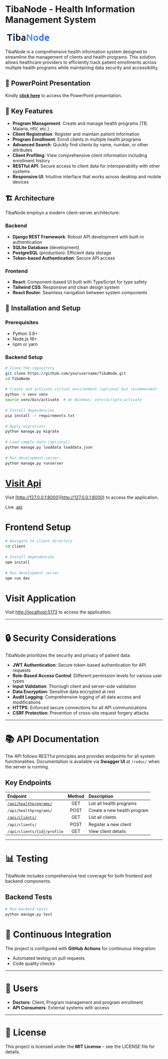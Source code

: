 # TibaNode - Health Information Management System

![TibaNode](./client/public/logo.png)

TibaNode is a comprehensive health information system designed to streamline the management of clients and health programs. This solution allows healthcare providers to efficiently track patient enrollments across multiple health programs while maintaining data security and accessibility.

## 📑 PowerPoint Presentation

Kindly [**click here**](https://docs.google.com/presentation/d/1_-vbxkrFoPHqg_MKgdCa838YFrtQSkCXHyxGk0LXB54/edit?usp=sharing) to access the PowerPoint presentation.


## 🌟 Key Features

- **Program Management**: Create and manage health programs (TB, Malaria, HIV, etc.)
- **Client Registration**: Register and maintain patient information
- **Program Enrollment**: Enroll clients in multiple health programs
- **Advanced Search**: Quickly find clients by name, number, or other attributes
- **Client Profiling**: View comprehensive client information including enrollment history
- **RESTful API**: Secure access to client data for interoperability with other systems
- **Responsive UI**: Intuitive interface that works across desktop and mobile devices

## 🏗️ Architecture

TibaNode employs a modern client-server architecture:

### Backend
- **Django REST Framework**: Robust API development with built-in authentication
- **SQLite Database** (development)
- **PostgreSQL** (production): Efficient data storage
- **Token-based Authentication**: Secure API access

### Frontend
- **React**: Component-based UI built with TypeScript for type safety
- **Tailwind CSS**: Responsive and clean design system
- **React Router**: Seamless navigation between system components

## 🚀 Installation and Setup

### Prerequisites
- Python 3.8+
- Node.js 16+
- npm or yarn

### Backend Setup
```bash
# Clone the repository
git clone https://github.com/yourusername/TibaNode.git
cd TibaNode

# Create and activate virtual environment (optional but recommended)
python -m venv venv
source venv/bin/activate  # On Windows: venv\Scripts\activate

# Install dependencies
pip install -r requirements.txt

# Apply migrations
python manage.py migrate

# Load sample data (optional)
python manage.py loaddata loaddata.json

# Run development server
python manage.py runserver
```

# [Visit Api](https://tibanode.onrender.com/redoc/)

Visit [http://127.0.0.1:8000](http://127.0.0.1:8000) to access the application.

Live .[api](https://tibanode.onrender.com/redoc/)

# Frontend Setup

```bash
# Navigate to client directory
cd client

# Install dependencies
npm install

# Run development server
npm run dev

```

# Visit Application

Visit [http://localhost:5173](http://localhost:5173) to access the application.

---

# 🔒 Security Considerations

TibaNode prioritizes the security and privacy of patient data:

- **JWT Authentication**: Secure token-based authentication for API requests
- **Role-Based Access Control**: Different permission levels for various user types
- **Input Validation**: Thorough client and server-side validation
- **Data Encryption**: Sensitive data encrypted at rest
- **Audit Logging**: Comprehensive logging of all data access and modifications
- **HTTPS**: Enforced secure connections for all API communications
- **CSRF Protection**: Prevention of cross-site request forgery attacks

---

# 📚 API Documentation

The API follows RESTful principles and provides endpoints for all system functionalities.
Documentation is available via **Swagger UI** at `/redoc/` when the server is running.

## Key Endpoints

| Endpoint | Method | Description |
|:---------|:------:|:------------|
| [`/api/healthprograms/`](https://tibanode.onrender.com/api/healthprograms/) | GET | List all health programs |
| `/api/healthprograms/` | POST | Create a new health program |
| [`/api/clients/`](https://tibanode.onrender.com/api/clients) | GET | List all clients |
| `/api/clients/` | POST | Register a new client |
| `/api/clients/{id}/profile` | GET | View client details |

---

# 📊 Testing

TibaNode includes comprehensive test coverage for both frontend and backend components.

## Backend Tests

```bash
# Run backend tests
python manage.py test
```

# 🔄 Continuous Integration

The project is configured with **GitHub Actions** for continuous integration:

- Automated testing on pull requests
- Code quality checks

---

# 👥 Users

- **Doctors**: Client, Program management and program enrollment
- **API Consumers**: External systems with access

---

# 📄 License

This project is licensed under the **MIT License** – see the LICENSE file for details.
